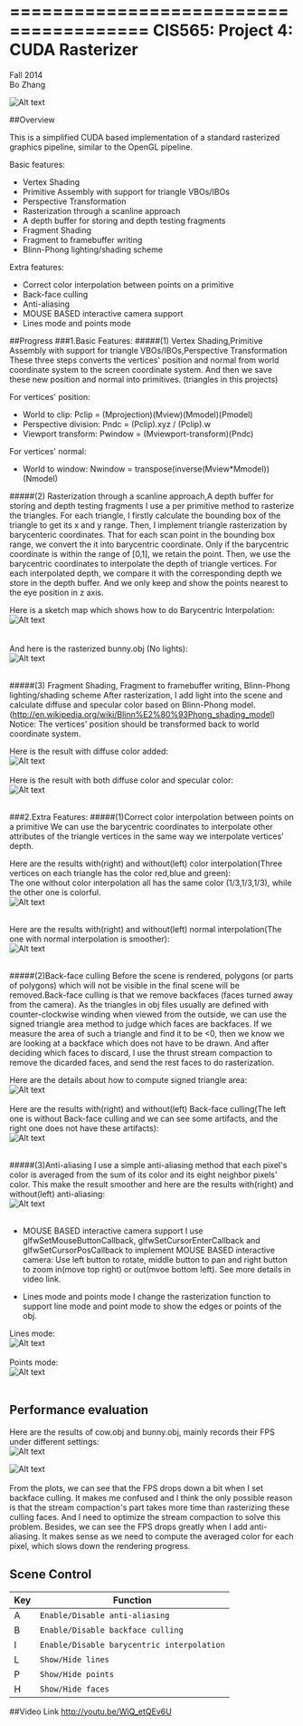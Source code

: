 ﻿=======================================
CIS565: Project 4: CUDA Rasterizer
======================================
Fall 2014 <br />
Bo Zhang<br />

![Alt text](https://github.com/wulinjiansheng/Project4-Rasterizer/blob/master/Pics/Running.bmp)


##Overview

This is a simplified CUDA based implementation of a standard rasterized graphics pipeline, similar to the OpenGL pipeline.

Basic features:

* Vertex Shading
* Primitive Assembly with support for triangle VBOs/IBOs
* Perspective Transformation
* Rasterization through a scanline approach
* A depth buffer for storing and depth testing fragments
* Fragment Shading
* Fragment to framebuffer writing
* Blinn-Phong lighting/shading scheme

Extra features:
 * Correct color interpolation between points on a primitive
 * Back-face culling
 * Anti-aliasing
 * MOUSE BASED interactive camera support
 * Lines mode and points mode

##Progress
###1.Basic Features:
#####(1) Vertex Shading,Primitive Assembly with support for triangle VBOs/IBOs,Perspective Transformation
   These three steps converts the vertices' position and normal from world coordinate system to the screen coordinate system. And then we save these new position and normal into primitives. (triangles in this projects)<br />
   
For vertices' position:<br />
 * World to clip: Pclip = (Mprojection)(Mview)(Mmodel)(Pmodel)<br />
 * Perspective division: Pndc = (Pclip).xyz / (Pclip).w<br />
 * Viewport transform: Pwindow = (Mviewport-transform)(Pndc)<br />
 
For vertices' normal:<br />
 * World to window: Nwindow = transpose(inverse(Mview*Mmodel))(Nmodel)<br />
 
#####(2) Rasterization through a scanline approach,A depth buffer for storing and depth testing fragments
I use a per primitive method to rasterize the triangles. For each triangle, I firstly calculate the bounding box of the triangle to get its x and y range. Then, I implement triangle rasterization by barycenteric coordinates. That for each scan point in the bounding box range, we convert the it into barycentric coordinate. Only if the barycentric coordinate is within the range of [0,1], we retain the point. Then, we use the barycentric coordinates to interpolate the depth of triangle vertices. For each interpolated depth, we compare it with the corresponding depth we store in the depth buffer. And we only keep and show the points nearest to the eye position in z axis.<br />

Here is a sketch map which shows how to do Barycentric Interpolation:<br />
![Alt text](https://github.com/wulinjiansheng/Project4-Rasterizer/blob/master/Pics/Barycentric%20Coords%20and%20Interpolation.png)
<br />
<br />
<br />
And here is the rasterized bunny.obj (No lights):<br />
![Alt text](https://github.com/wulinjiansheng/Project4-Rasterizer/blob/master/Pics/Nolight.bmp)
<br />
<br />

#####(3) Fragment Shading, Fragment to framebuffer writing, Blinn-Phong lighting/shading scheme
After rasterization, I add light into the scene and calculate diffuse and specular color based on Blinn-Phong model.(http://en.wikipedia.org/wiki/Blinn%E2%80%93Phong_shading_model) <br />
Notice: The vertices' position should be transformed back to world coordinate system.

Here is the result with diffuse color added:<br />
![Alt text](https://github.com/wulinjiansheng/Project4-Rasterizer/blob/master/Pics/Only%20Diffuse.bmp)
<br />
<br />
Here is the result with both diffuse color and specular color:<br />
![Alt text](https://github.com/wulinjiansheng/Project4-Rasterizer/blob/master/Pics/DIffuse%20and%20specular.bmp)
<br />
<br />

###2.Extra Features:
#####(1)Correct color interpolation between points on a primitive
We can use the barycentric coordinates to interpolate other attributes of the triangle vertices in the same way we interpolate vertices' depth. 

Here are the results with(right) and without(left) color interpolation(Three vertices on each triangle has the color red,blue and green):
<br />The one without color interpolation all has the same color (1/3,1/3,1/3), while the other one is colorful.<br />
![Alt text](https://github.com/wulinjiansheng/Project4-Rasterizer/blob/master/Pics/With%26Without%20CI.bmp)
<br />
<br />


Here are the results with(right) and without(left) normal interpolation(The one with normal interpolation is smoother):<br />
![Alt text](https://github.com/wulinjiansheng/Project4-Rasterizer/blob/master/Pics/With%26Without%20NI.bmp)
<br />
<br />


#####(2)Back-face culling
Before the scene is rendered, polygons (or parts of polygons) which will not be visible in the final scene will be removed.Back-face culling is that we remove backfaces (faces turned away from the camera). As the triangles in obj files usually are defined with counter-clockwise winding when viewed from the outside, we can use the signed triangle area method to judge which faces are backfaces. If we measure the area of such a triangle and find it to be <0, then we know we are looking at a backface which does not have to be drawn. And after deciding which faces to discard, I use the thrust stream compaction to remove the dicarded faces, and send the rest faces to do rasterization.

Here are the details about how to compute signed triangle area:<br />
![Alt text](https://github.com/wulinjiansheng/Project4-Rasterizer/blob/master/Pics/Signed%20Triangle.bmp)
<br />
<br />
Here are the results with(right) and without(left) Back-face culling(The left one is without Back-face culling and we can see some artifacts, and the right one does not have these artifacts):<br />
![Alt text](https://github.com/wulinjiansheng/Project4-Rasterizer/blob/master/Pics/With%26Without%20BC.bmp)
<br />
<br />

#####(3)Anti-aliasing
I use a simple anti-aliasing method that each pixel's color is averaged from the sum of its color and its eight neighbor pixels' color. This make the result smoother and here are the results with(right) and without(left) anti-aliasing:<br />
![Alt text](https://github.com/wulinjiansheng/Project4-Rasterizer/blob/master/Pics/With%26Without%20AA.bmp)
<br />
<br />
 * MOUSE BASED interactive camera support
 I use   glfwSetMouseButtonCallback,  glfwSetCursorEnterCallback and glfwSetCursorPosCallback to implement MOUSE BASED interactive camera:
Use left button to rotate, middle button to pan and right button to zoom in(move top right) or out(mvoe bottom left). See more details in video link.
 
 * Lines mode and points mode
I change the rasterization function to support line mode and point mode to show the edges or points of the obj.<br />

Lines mode:<br />
![Alt text](https://github.com/wulinjiansheng/Project4-Rasterizer/blob/master/Pics/Line%20mode.bmp)
<br />
<br />
Points mode:<br />
![Alt text](https://github.com/wulinjiansheng/Project4-Rasterizer/blob/master/Pics/Point%20mode.bmp)
<br />
<br />




## Performance evaluation
Here are the results of cow.obj and bunny.obj, mainly records their FPS under different settings:<br />
![Alt text](https://github.com/wulinjiansheng/Project4-Rasterizer/blob/master/Pics/Perform1.bmp)

![Alt text](https://github.com/wulinjiansheng/Project4-Rasterizer/blob/master/Pics/Perform2.bmp)
<br />
<br />
From the plots, we can see that the FPS drops down a bit when I set backface culling. It makes me confused and I think the only possible reason is that the stream compaction's part takes more time than rasterizing these culling faces. And I need to optimize the stream compaction to solve this problem. Besides, we can see the FPS drops greatly when I add anti-aliasing. It makes sense as we need to compute the averaged color for each pixel, which slows down the rendering progress. 

## Scene Control
|Key | Function
|------|----------
|A| `Enable/Disable anti-aliasing`
|B|  `Enable/Disable backface culling`
|I| `Enable/Disable barycentric interpolation`
|L| `Show/Hide lines`
|P| `Show/Hide points`
|H| `Show/Hide faces`

##Video Link
http://youtu.be/WiQ_etQEv6U
